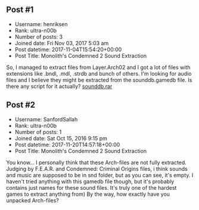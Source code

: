 ## Post #1
- Username: henriksen
- Rank: ultra-n00b
- Number of posts: 3
- Joined date: Fri Nov 03, 2017 5:03 am
- Post datetime: 2017-11-04T15:54:20+00:00
- Post Title: Monolith's Condemned 2 Sound Extraction

So, I managed to extract files from Layer.Arch02 and I got a lot of files with extensions like .bndl, .mdl, .strdb and bunch of others. I'm looking for audio files and I believe they might be extracted from the sounddb.gamedb file. Is there any script for it actually?
[sounddb.rar](https://xentaxbackup.github.io/file/13520_sounddb.rar)
## Post #2
- Username: SanfordSallah
- Rank: ultra-n00b
- Number of posts: 1
- Joined date: Sat Oct 15, 2016 9:15 pm
- Post datetime: 2017-11-20T14:57:18+00:00
- Post Title: Monolith's Condemned 2 Sound Extraction

You know... I personally think that these Arch-files are not fully extracted. Judging by F.E.A.R. and Condemned: Criminal Origins files, i think sounds and music are supposed to be in snd folder, but as you can see, it's empty. I haven't tried anything with this gamedb file though, but it's probably contains just names for these sound files.
It's truly one of the hardest games to extract anything from)
By the way, how exactly have you unpacked Arch-files?
